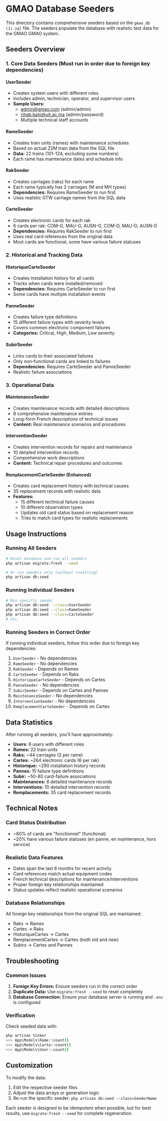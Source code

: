 # GMAO Database Seeders

This directory contains comprehensive seeders based on the `gmao_db (1).sql` file. The seeders populate the database with realistic test data for the GMAO GMAO system.

## Seeders Overview

### 1. Core Data Seeders (Must run in order due to foreign key dependencies)

#### UserSeeder
- Creates system users with different roles
- Includes admin, technician, operator, and supervisor users
- **Sample Users:**
  - admin@gmao.com (admin/admin)
  - rihab.bani@uit.ac.ma (admin/password)
  - Multiple technical staff accounts

#### RameSeeder  
- Creates train units (rames) with maintenance schedules
- Based on actual Z2M train data from the SQL file
- **Data:** 22 trains (101-124, excluding some numbers)
- Each rame has maintenance dates and schedule info

#### RakSeeder
- Creates carriages (raks) for each rame
- Each rame typically has 2 carriages (M and MH types)
- **Dependencies:** Requires RameSeeder to run first
- Uses realistic GTW carriage names from the SQL data

#### CarteSeeder
- Creates electronic cards for each rak
- 6 cards per rak: COM-G, MAU-G, AUSN-G, COM-D, MAU-D, AUSN-D
- **Dependencies:** Requires RakSeeder to run first
- Uses real card references from the original data
- Most cards are functional, some have various failure statuses

### 2. Historical and Tracking Data

#### HistoriqueCarteSeeder
- Creates installation history for all cards
- Tracks when cards were installed/removed
- **Dependencies:** Requires CarteSeeder to run first
- Some cards have multiple installation events

#### PanneSeeder
- Creates failure type definitions
- 15 different failure types with severity levels
- Covers common electronic component failures
- **Categories:** Critical, High, Medium, Low severity

#### SubirSeeder
- Links cards to their associated failures
- Only non-functional cards are linked to failures
- **Dependencies:** Requires CarteSeeder and PanneSeeder
- Realistic failure associations

### 3. Operational Data

#### MaintenanceSeeder
- Creates maintenance records with detailed descriptions
- 8 comprehensive maintenance entries
- Long-form French descriptions of technical issues
- **Content:** Real maintenance scenarios and procedures

#### InterventionSeeder  
- Creates intervention records for repairs and maintenance
- 10 detailed intervention records
- Comprehensive work descriptions
- **Content:** Technical repair procedures and outcomes

#### RemplacementCarteSeeder (Enhanced)
- Creates card replacement history with technical causes
- 35 replacement records with realistic data
- **Features:**
  - 15 different technical failure causes
  - 10 different observation types
  - Updates old card status based on replacement reason
  - Tries to match card types for realistic replacements

## Usage Instructions

### Running All Seeders
```bash
# Reset database and run all seeders
php artisan migrate:fresh --seed

# Or run seeders only (without resetting)
php artisan db:seed
```

### Running Individual Seeders
```bash
# Run specific seeder
php artisan db:seed --class=UserSeeder
php artisan db:seed --class=RameSeeder
php artisan db:seed --class=CarteSeeder
# etc.
```

### Running Seeders in Correct Order
If running individual seeders, follow this order due to foreign key dependencies:

1. `UserSeeder` - No dependencies
2. `RameSeeder` - No dependencies  
3. `RakSeeder` - Depends on Rames
4. `CarteSeeder` - Depends on Raks
5. `HistoriqueCarteSeeder` - Depends on Cartes
6. `PanneSeeder` - No dependencies
7. `SubirSeeder` - Depends on Cartes and Pannes
8. `MaintenanceSeeder` - No dependencies
9. `InterventionSeeder` - No dependencies
10. `RemplacementCarteSeeder` - Depends on Cartes

## Data Statistics

After running all seeders, you'll have approximately:
- **Users:** 6 users with different roles
- **Rames:** 22 train units
- **Raks:** ~44 carriages (2 per rame)
- **Cartes:** ~264 electronic cards (6 per rak)
- **Historique:** ~290 installation history records
- **Pannes:** 15 failure type definitions
- **Subir:** ~50-80 card-failure associations
- **Maintenances:** 8 detailed maintenance records
- **Interventions:** 10 detailed intervention records
- **Remplacements:** 35 card replacement records

## Technical Notes

### Card Status Distribution
- ~80% of cards are "fonctionnel" (functional)
- ~20% have various failure statuses (en panne, en maintenance, hors service)

### Realistic Data Features
- Dates span the last 6 months for recent activity
- Card references match actual equipment codes
- French technical descriptions for maintenance/interventions
- Proper foreign key relationships maintained
- Status updates reflect realistic operational scenarios

### Database Relationships
All foreign key relationships from the original SQL are maintained:
- Raks → Rames
- Cartes → Raks  
- HistoriqueCartes → Cartes
- RemplacementCartes → Cartes (both old and new)
- Subirs → Cartes and Pannes

## Troubleshooting

### Common Issues
1. **Foreign Key Errors:** Ensure seeders run in the correct order
2. **Duplicate Data:** Use `migrate:fresh --seed` to reset completely
3. **Database Connection:** Ensure your database server is running and `.env` is configured

### Verification
Check seeded data with:
```bash
php artisan tinker
>>> App\Models\Rame::count()
>>> App\Models\Carte::count()  
>>> App\Models\User::count()
```

## Customization

To modify the data:
1. Edit the respective seeder files
2. Adjust the data arrays or generation logic
3. Re-run the specific seeder: `php artisan db:seed --class=SeederName`

Each seeder is designed to be idempotent when possible, but for best results, use `migrate:fresh --seed` for complete regeneration.
